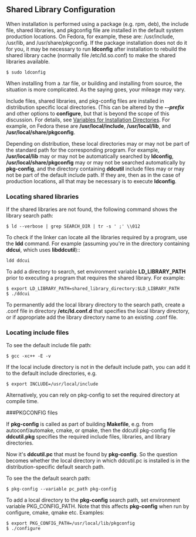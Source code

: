 ## Shared Library Configuration

When installation is performed using a package (e.g. rpm, deb), the include file, shared libraries, and pkgconfig file
are installed in the default system production locations.  On Fedora, for example, these are:
/usr/include, /usr/lib, and /usr/share/pkgconfig. If the package installation does not do it for you, it may be necessary to 
run **ldconfig** after installation to rebuild the shared library cache (normally file /etc/ld.so.conf) to make the shared libraries available.
~~~
$ sudo ldconfig
~~~

When installing from a .tar file, or building and installing from source, the situation is more complicated.  As the saying goes, your mileage may vary.

Include files, shared libraries, and pkg-config files are installed in distriibution specific local directories.
(This can be altered by the ***--prefix*** and other options to  **configure**, 
but that is beyond the scope of this discussion.  For details, see [Variables for Installation Directories](https://www.gnu.org/prep/standards/html_node/Directory-Variables.html).
For example, on Fedora these are **/usr/local/include**, **/usr/local/lib**, and 
**/usr/local/share/pkgconfig**. 

Depending on distribution, these local directories may or may not be part of the standard path
for the corresponding program.  For example, **/usr/local/lib** may or may not be automatically searched by **ldconfig**, 
**/usr/local/share/pkgconfig** may or may not be searched automatically by **pkg-config**, and the directory containing **ddcutil** include files may or
may not be part of the default include path. If they are, then as in the case of production locations, all that may be
necessary is to execute **ldconfig**. 

### Locating shared libraries

If the shared libraries are not found, the following command shows the library search path: 
~~~
$ ld --verbose | grep SEARCH_DIR | tr -s ' ;' \\012
~~~

To check if the linker can locate all the libraries required by a program, use the **ldd** command.  For example (assuming you're 
in the directory containing **ddcui**, which uses **libddcutil**)::
~~~
ldd ddcui
~~~

To add a directory to search, set environment variable **LD_LIBRARY_PATH** prior to executing a program that requires the shared library.
For example:
~~~
$ export LD_LIBRARY_PATH=shared_library_directory:$LD_LIBRARY_PATH
$ ./ddcui
~~~

To permanently add the local library directory to the search path, create a .conf file in directory **/etc/ld.conf.d** that specifies the local library directory, or if appropriate add the library directory name to an existing .conf file.

### Locating include files


To see the default include file path: 
~~~
$ gcc -xc++ -E -v 
~~~

If the local include directory is not in the default include path, you can add it to the default include directories, e.g.
~~~
$ export INCLUDE=/usr/local/include
~~~

Alternatively, you can rely on pkg-config to set the required directory at compile time.

###PKGCONFIG files

If **pkg-config** is called as part of building **Makefile**, e.g. from autoconf/automake, cmake, or qmake, then the ddcutil pkg-config file **ddcutil.pkg** specifies the required include files, libraries, and library directories.  

Now it's **ddcutil.pc** that must be found by **pkg-config**.  So the question becomes whether
the local directory in which ddcutil.pc is installed is in the distribution-specific default search path. 

To see the the default search path: 
~~~
$ pkg-config --variable pc_path pkg-config
~~~

To add a local directory to the **pkg-config** search path, set environment variable PKG_CONFIG_PATH.  Note that
this affects **pkg-config** when run by configure, cmake, qmake etc.  Examples:
~~~
$ export PKG_CONFIG_PATH=/usr/local/lib/pkgconfig
$ ./configure
~~~

